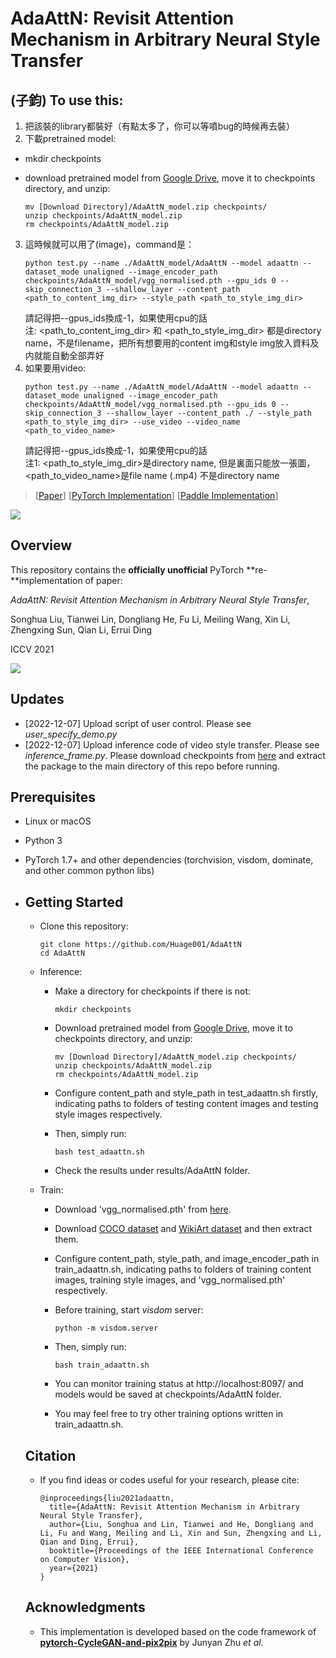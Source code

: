 # AdaAttN: Revisit Attention Mechanism in Arbitrary Neural Style Transfer

## (子鈞) To use this:
1. 把該裝的library都裝好（有點太多了，你可以等噴bug的時候再去裝）
2. 下載pretrained model: 
  - mkdir checkpoints
  - download pretrained model from [Google Drive](https://drive.google.com/file/d/1XvpD1eI4JeCBIaW5uwMT6ojF_qlzM_lo/view?usp=sharing), move it to checkpoints directory, and unzip:

      ```shell
      mv [Download Directory]/AdaAttN_model.zip checkpoints/
      unzip checkpoints/AdaAttN_model.zip
      rm checkpoints/AdaAttN_model.zip
      ```
3. 這時候就可以用了(image)，command是：
    ```
    python test.py --name ./AdaAttN_model/AdaAttN --model adaattn --dataset_mode unaligned --image_encoder_path checkpoints/AdaAttN_model/vgg_normalised.pth --gpu_ids 0 --skip_connection_3 --shallow_layer --content_path <path_to_content_img_dir> --style_path <path_to_style_img_dir>
    ```
    請記得把--gpus_ids換成-1，如果使用cpu的話  
    注: <path_to_content_img_dir> 和 <path_to_style_img_dir> 都是directory name，不是filename，把所有想要用的content img和style img放入資料及内就能自動全部弄好
4. 如果要用video:  
    ```
    python test.py --name ./AdaAttN_model/AdaAttN --model adaattn --dataset_mode unaligned --image_encoder_path checkpoints/AdaAttN_model/vgg_normalised.pth --gpu_ids 0 --skip_connection_3 --shallow_layer --content_path ./ --style_path <path_to_style_img_dir> --use_video --video_name <path_to_video_name>
    ```
    請記得把--gpus_ids換成-1，如果使用cpu的話  
    注1: <path_to_style_img_dir>是directory name, 但是裏面只能放一張圖，<path_to_video_name>是file name (.mp4) 不是directory name

> [[Paper](https://arxiv.org/abs/2108.03647)] [[PyTorch Implementation](https://github.com/Huage001/AdaAttN)] [[Paddle Implementation](https://github.com/PaddlePaddle/PaddleGAN)]

<a href="https://replicate.ai/huage001/adaattn"><img src="https://img.shields.io/static/v1?label=Replicate&message=Demo and Docker Image&color=blue"></a>
## Overview

This repository contains the **officially unofficial** PyTorch **re-**implementation of paper:

*AdaAttN: Revisit Attention Mechanism in Arbitrary Neural Style Transfer*, 

Songhua Liu, Tianwei Lin, Dongliang He, Fu Li, Meiling Wang, Xin Li, Zhengxing Sun, Qian Li, Errui Ding

ICCV 2021

![](picture/picture.png)

## Updates
* [2022-12-07] Upload script of user control. Please see *user_specify_demo.py*
* [2022-12-07] Upload inference code of video style transfer. Please see *inference_frame.py*. Please download checkpoints from [here](https://drive.google.com/file/d/1ZrFPrbSR56WXL2l62Jh7qjmuaWugJtvL/view?usp=sharing) and extract the package to the main directory of this repo before running.

## Prerequisites
* Linux or macOS
* Python 3
* PyTorch 1.7+ and other dependencies (torchvision, visdom, dominate, and other common python libs)

* ## Getting Started

  * Clone this repository:

    ```shell
    git clone https://github.com/Huage001/AdaAttN
    cd AdaAttN
    ```

  * Inference: 

    * Make a directory for checkpoints if there is not:

      ```shell
      mkdir checkpoints
      ```

    * Download pretrained model from [Google Drive](https://drive.google.com/file/d/1XvpD1eI4JeCBIaW5uwMT6ojF_qlzM_lo/view?usp=sharing), move it to checkpoints directory, and unzip:

      ```shell
      mv [Download Directory]/AdaAttN_model.zip checkpoints/
      unzip checkpoints/AdaAttN_model.zip
      rm checkpoints/AdaAttN_model.zip
      ```

    * Configure content_path and style_path in test_adaattn.sh firstly, indicating paths to folders of testing content images and testing style images respectively.

    * Then, simply run: 

      ```shell
      bash test_adaattn.sh
      ```

    * Check the results under results/AdaAttN folder.

  * Train:

    * Download 'vgg_normalised.pth' from [here](https://drive.google.com/file/d/1BinnwM5AmIcVubr16tPTqxMjUCE8iu5M/view?usp=sharing).

    * Download [COCO dataset](http://images.cocodataset.org/zips/train2014.zip) and [WikiArt dataset](http://web.fsktm.um.edu.my/~cschan/source/ICIP2017/wikiart.zip) and then extract them.

    * Configure content_path, style_path, and image_encoder_path in train_adaattn.sh, indicating paths to folders of training content images, training style images, and 'vgg_normalised.pth' respectively.

    * Before training, start *visdom* server:

      ```shell
      python -m visdom.server
      ```

    * Then, simply run: 

      ```shell
      bash train_adaattn.sh
      ```

    * You can monitor training status at http://localhost:8097/ and models would be saved at checkpoints/AdaAttN folder.

    * You may feel free to try other training options written in train_adaattn.sh. 

  ## Citation

  * If you find ideas or codes useful for your research, please cite:

    ```
    @inproceedings{liu2021adaattn,
      title={AdaAttN: Revisit Attention Mechanism in Arbitrary Neural Style Transfer},
      author={Liu, Songhua and Lin, Tianwei and He, Dongliang and Li, Fu and Wang, Meiling and Li, Xin and Sun, Zhengxing and Li, Qian and Ding, Errui},
      booktitle={Proceedings of the IEEE International Conference on Computer Vision},
      year={2021}
    }
    ```

  ## Acknowledgments

  * This implementation is developed based on the code framework of **[pytorch-CycleGAN-and-pix2pix](https://github.com/junyanz/pytorch-CycleGAN-and-pix2pix)** by Junyan Zhu *et al.*
